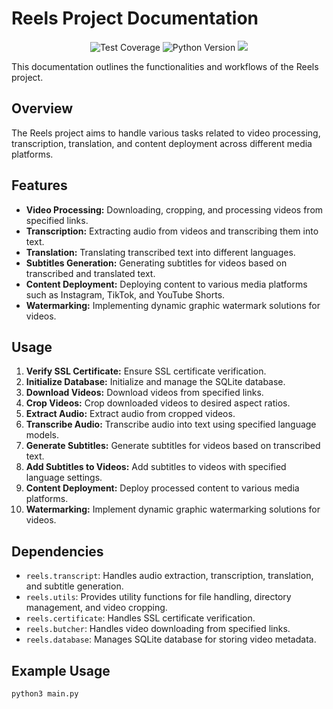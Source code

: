 # Reels Project Documentation

<p align="center">
<img src="https://img.shields.io/badge/coverage-52%25-yellow" alt="Test Coverage" />
<img src="https://img.shields.io/badge/python-3.11.3-blue" alt="Python Version" />
<img src="https://github.com/ivasik-k7/reels/actions/workflows/python_ci.yml/badge.svg" />
<p/>

This documentation outlines the functionalities and workflows of the Reels project.

## Overview

The Reels project aims to handle various tasks related to video processing, transcription, translation, and content deployment across different media platforms.

## Features

- **Video Processing:** Downloading, cropping, and processing videos from specified links.
- **Transcription:** Extracting audio from videos and transcribing them into text.
- **Translation:** Translating transcribed text into different languages.
- **Subtitles Generation:** Generating subtitles for videos based on transcribed and translated text.
- **Content Deployment:** Deploying content to various media platforms such as Instagram, TikTok, and YouTube Shorts.
- **Watermarking:** Implementing dynamic graphic watermark solutions for videos.

## Usage

1. **Verify SSL Certificate:** Ensure SSL certificate verification.
2. **Initialize Database:** Initialize and manage the SQLite database.
3. **Download Videos:** Download videos from specified links.
4. **Crop Videos:** Crop downloaded videos to desired aspect ratios.
5. **Extract Audio:** Extract audio from cropped videos.
6. **Transcribe Audio:** Transcribe audio into text using specified language models.
7. **Generate Subtitles:** Generate subtitles for videos based on transcribed text.
8. **Add Subtitles to Videos:** Add subtitles to videos with specified language settings.
9. **Content Deployment:** Deploy processed content to various media platforms.
10. **Watermarking:** Implement dynamic graphic watermarking solutions for videos.

## Dependencies

- `reels.transcript`: Handles audio extraction, transcription, translation, and subtitle generation.
- `reels.utils`: Provides utility functions for file handling, directory management, and video cropping.
- `reels.certificate`: Handles SSL certificate verification.
- `reels.butcher`: Handles video downloading from specified links.
- `reels.database`: Manages SQLite database for storing video metadata.

## Example Usage

```python
python3 main.py
```
